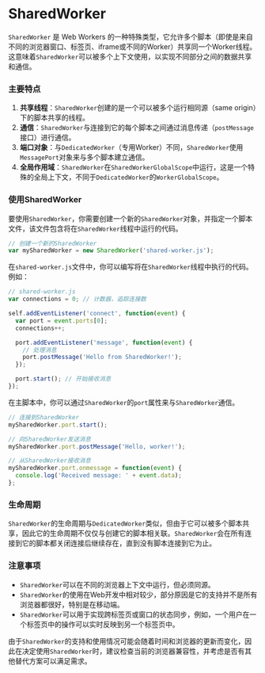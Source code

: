 # SharedWorker

`SharedWorker` 是 Web Workers 的一种特殊类型，它允许多个脚本（即使是来自不同的浏览器窗口、标签页、iframe或不同的Worker）共享同一个Worker线程。这意味着`SharedWorker`可以被多个上下文使用，以实现不同部分之间的数据共享和通信。

### 主要特点

1. **共享线程**：`SharedWorker`创建的是一个可以被多个运行相同源（same origin）下的脚本共享的线程。
2. **通信**：`SharedWorker`与连接到它的每个脚本之间通过消息传递（`postMessage`接口）进行通信。
3. **端口对象**：与`DedicatedWorker`（专用Worker）不同，`SharedWorker`使用`MessagePort`对象来与多个脚本建立通信。
4. **全局作用域**：`SharedWorker`在`SharedWorkerGlobalScope`中运行，这是一个特殊的全局上下文，不同于`DedicatedWorker`的`WorkerGlobalScope`。

### 使用SharedWorker

要使用`SharedWorker`，你需要创建一个新的`SharedWorker`对象，并指定一个脚本文件，该文件包含将在`SharedWorker`线程中运行的代码。

```javascript
// 创建一个新的SharedWorker
var mySharedWorker = new SharedWorker('shared-worker.js');
```

在`shared-worker.js`文件中，你可以编写将在`SharedWorker`线程中执行的代码。例如：

```javascript
// shared-worker.js
var connections = 0; // 计数器，追踪连接数

self.addEventListener('connect', function(event) {
  var port = event.ports[0];
  connections++;

  port.addEventListener('message', function(event) {
    // 处理消息
    port.postMessage('Hello from SharedWorker!');
  });

  port.start(); // 开始接收消息
});
```

在主脚本中，你可以通过`SharedWorker`的`port`属性来与`SharedWorker`通信。

```javascript
// 连接到SharedWorker
mySharedWorker.port.start();

// 向SharedWorker发送消息
mySharedWorker.port.postMessage('Hello, worker!');

// 从SharedWorker接收消息
mySharedWorker.port.onmessage = function(event) {
  console.log('Received message: ' + event.data);
};
```

### 生命周期

`SharedWorker`的生命周期与`DedicatedWorker`类似，但由于它可以被多个脚本共享，因此它的生命周期不仅仅与创建它的脚本相关联。`SharedWorker`会在所有连接到它的脚本都关闭连接后继续存在，直到没有脚本连接到它为止。

### 注意事项

- `SharedWorker`可以在不同的浏览器上下文中运行，但必须同源。
- `SharedWorker`的使用在Web开发中相对较少，部分原因是它的支持并不是所有浏览器都很好，特别是在移动端。
- `SharedWorker`可以用于实现跨标签页或窗口的状态同步，例如，一个用户在一个标签页中的操作可以实时反映到另一个标签页中。

由于`SharedWorker`的支持和使用情况可能会随着时间和浏览器的更新而变化，因此在决定使用`SharedWorker`时，建议检查当前的浏览器兼容性，并考虑是否有其他替代方案可以满足需求。
